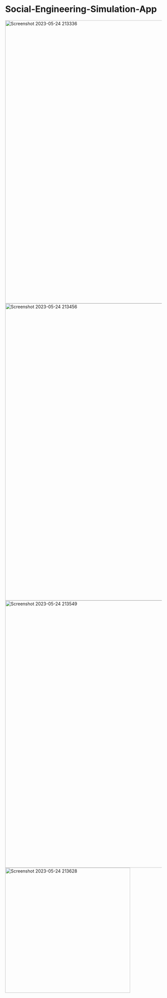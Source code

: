 # Social-Engineering-Simulation-App
<img width="910" alt="Screenshot 2023-05-24 213336" src="https://github.com/ElnurAliyev07/Social-Engineering-Simulation-App/assets/115114253/80e93c7e-0eae-4c8c-b790-fd800351cc19">
<img width="955" alt="Screenshot 2023-05-24 213456" src="https://github.com/ElnurAliyev07/Social-Engineering-Simulation-App/assets/115114253/ff4e3bb0-c570-4ee0-a126-efa54a1952dc">
<img width="859" alt="Screenshot 2023-05-24 213549" src="https://github.com/ElnurAliyev07/Social-Engineering-Simulation-App/assets/115114253/6271a282-aa13-4d65-8aac-0e47b935ffda">
<img width="402" alt="Screenshot 2023-05-24 213628" src="https://github.com/ElnurAliyev07/Social-Engineering-Simulation-App/assets/115114253/8d4d0cb5-44fb-4e6a-a916-540a52f075e4">
